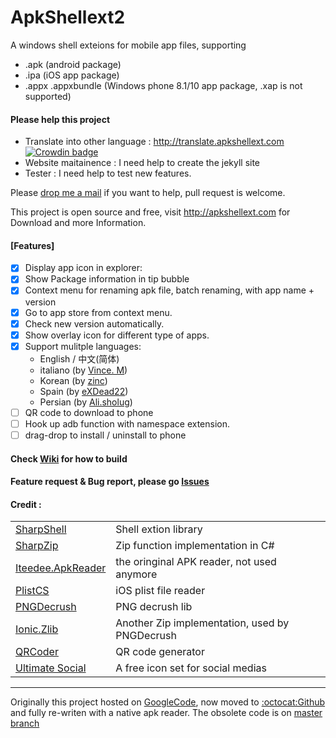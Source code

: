 # ApkShellext2

A windows shell exteions for mobile app files, supporting 
* .apk (android package)
* .ipa (iOS app package)
* .appx .appxbundle (Windows phone 8.1/10 app package, .xap is not supported)

#### Please help this project
 * Translate into other language : http://translate.apkshellext.com [![Crowdin badge](https://d322cqt584bo4o.cloudfront.net/apkshellext/localized.png)](https://crowdin.com/project/apkshellext) 
 * Website maitainence : I need help to create the jekyll site
 * Tester : I need help to test new features.

Please [drop me a mail](mailto:kkguokk@gmail.com) if you want to help, pull request is welcome.

This project is open source and free, visit http://apkshellext.com for Download and more Information.

#### [Features]
 - [x] Display app icon in explorer:
 - [x] Show Package information in tip bubble
 - [x] Context menu for renaming apk file, batch renaming, with app name + version
 - [x] Go to app store from context menu.
 - [x] Check new version automatically.
 - [x] Show overlay icon for different type of apps.
 - [x] Support mulitple languages: 
    - English / 中文(简体)
    - italiano (by [Vince. M](https://crowdin.com/profile/Widget))
    - Korean (by [zinc](https://crowdin.com/profile/zinc))
    - Spain (by [eXDead22](http://translate.apkshellext.com/profile/eXDead22))
    - Persian (by [Ali.sholug](mailto:ali.sholug@gmail.com))
 - [ ] QR code to download to phone
 - [ ] Hook up adb function with namespace extension.
 - [ ] drag-drop to install / uninstall to phone

#### Check [Wiki](https://github.com/kkguo/apkshellext/wiki) for how to build
#### Feature request & Bug report, please go [Issues](https://github.com/kkguo/apkshellext/issues)

#### Credit :
|||
| --- | --- |
| [SharpShell](https://github.com/dwmkerr/sharpshell)                 | Shell extion library                           |
| [SharpZip](https://github.com/icsharpcode/SharpZipLib)              | Zip function implementation in C#              |
| [Iteedee.ApkReader](https://github.com/hylander0/Iteedee.ApkReader) | the oringinal APK reader, not used anymore     |
| [PlistCS](https://github.com/animetrics/PlistCS)                    | iOS plist file reader                          |
| [PNGDecrush](https://github.com/MikeWeller/PNGDecrush)              | PNG decrush lib                                |
| [Ionic.Zlib](https://github.com/jstedfast/Ionic.Zlib)               | Another Zip implementation, used by PNGDecrush |
| [QRCoder](https://github.com/codebude/QRCoder)                      | QR code generator                              |
| [Ultimate Social](https://www.iconfinder.com/iconsets/ultimate-social) | A free icon set for social medias           |

--------------
Originally this project hosted on [GoogleCode](code.google.com/p/apkshellext), now moved to [:octocat:Github](https://github.com/kkguo/apkshellext) and fully re-writen with a native apk reader. The obsolete code is on [master branch](https://github.com/kkguo/apkshellext/tree/master)
